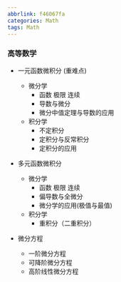 ```yaml
---
abbrlink: f46067fa
categories: Math
tags: Math
---
```

### 高等数学

- 一元函数微积分 (重难点)
  - 微分学
    - 函数 极限 连续
    - 导数与微分
    - 微分中值定理与导数的应用
  - 积分学
    - 不定积分
    - 定积分与反常积分
    - 定积分的应用

- 多元函数微积分
  - 微分学 
    - 函数 极限 连续
    - 偏导数与全微分
    - 微分学的应用(极值与最值)
  - 积分学
    - 重积分（二重积分）

- 微分方程
  - 一阶微分方程
  - 可降阶微分方程
  - 高阶线性微分方程


